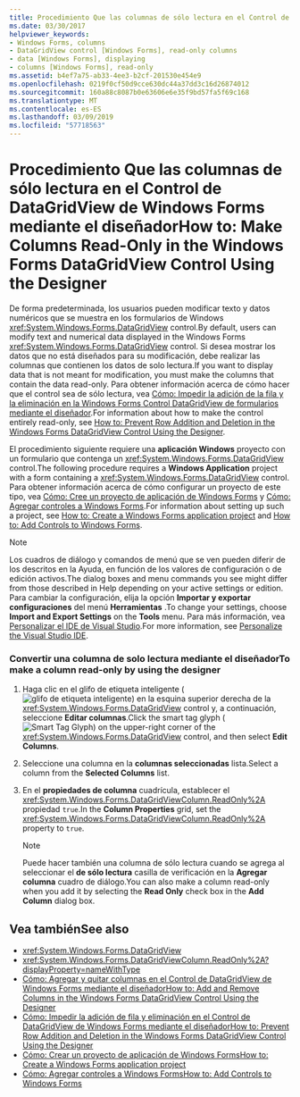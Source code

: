 ```yaml
---
title: Procedimiento Que las columnas de sólo lectura en el Control de DataGridView de Windows Forms mediante el diseñador
ms.date: 03/30/2017
helpviewer_keywords:
- Windows Forms, columns
- DataGridView control [Windows Forms], read-only columns
- data [Windows Forms], displaying
- columns [Windows Forms], read-only
ms.assetid: b4ef7a75-ab33-4ee3-b2cf-201530e454e9
ms.openlocfilehash: 0219f0cf50d9cce630dc44a37dd3c16d26874012
ms.sourcegitcommit: 160a88c8087b0e63606e6e35f9bd57fa5f69c168
ms.translationtype: MT
ms.contentlocale: es-ES
ms.lasthandoff: 03/09/2019
ms.locfileid: "57718563"
---
```

# <a name="how-to-make-columns-read-only-in-the-windows-forms-datagridview-control-using-the-designer"></a><span data-ttu-id="2d5ef-102">Procedimiento Que las columnas de sólo lectura en el Control de DataGridView de Windows Forms mediante el diseñador</span><span class="sxs-lookup"><span data-stu-id="2d5ef-102">How to: Make Columns Read-Only in the Windows Forms DataGridView Control Using the Designer</span></span>
<span data-ttu-id="2d5ef-103">De forma predeterminada, los usuarios pueden modificar texto y datos numéricos que se muestra en los formularios de Windows <xref:System.Windows.Forms.DataGridView> control.</span><span class="sxs-lookup"><span data-stu-id="2d5ef-103">By default, users can modify text and numerical data displayed in the Windows Forms <xref:System.Windows.Forms.DataGridView> control.</span></span> <span data-ttu-id="2d5ef-104">Si desea mostrar los datos que no está diseñados para su modificación, debe realizar las columnas que contienen los datos de solo lectura.</span><span class="sxs-lookup"><span data-stu-id="2d5ef-104">If you want to display data that is not meant for modification, you must make the columns that contain the data read-only.</span></span> <span data-ttu-id="2d5ef-105">Para obtener información acerca de cómo hacer que el control sea de sólo lectura, vea [Cómo: Impedir la adición de la fila y la eliminación en la Windows Forms Control DataGridView de formularios mediante el diseñador](prevent-row-addition-and-deletion-in-the-datagrid-using-the-designer.md).</span><span class="sxs-lookup"><span data-stu-id="2d5ef-105">For information about how to make the control entirely read-only, see [How to: Prevent Row Addition and Deletion in the Windows Forms DataGridView Control Using the Designer](prevent-row-addition-and-deletion-in-the-datagrid-using-the-designer.md).</span></span>  
  
 <span data-ttu-id="2d5ef-106">El procedimiento siguiente requiere una **aplicación Windows** proyecto con un formulario que contenga un <xref:System.Windows.Forms.DataGridView> control.</span><span class="sxs-lookup"><span data-stu-id="2d5ef-106">The following procedure requires a **Windows Application** project with a form containing a <xref:System.Windows.Forms.DataGridView> control.</span></span> <span data-ttu-id="2d5ef-107">Para obtener información acerca de cómo configurar un proyecto de este tipo, vea [Cómo: Cree un proyecto de aplicación de Windows Forms](/visualstudio/ide/step-1-create-a-windows-forms-application-project) y [Cómo: Agregar controles a Windows Forms](how-to-add-controls-to-windows-forms.md).</span><span class="sxs-lookup"><span data-stu-id="2d5ef-107">For information about setting up such a project, see [How to: Create a Windows Forms application project](/visualstudio/ide/step-1-create-a-windows-forms-application-project) and [How to: Add Controls to Windows Forms](how-to-add-controls-to-windows-forms.md).</span></span>  
  
> [!NOTE]
>  <span data-ttu-id="2d5ef-108">Los cuadros de diálogo y comandos de menú que se ven pueden diferir de los descritos en la Ayuda, en función de los valores de configuración o de edición activos.</span><span class="sxs-lookup"><span data-stu-id="2d5ef-108">The dialog boxes and menu commands you see might differ from those described in Help depending on your active settings or edition.</span></span> <span data-ttu-id="2d5ef-109">Para cambiar la configuración, elija la opción **Importar y exportar configuraciones** del menú **Herramientas** .</span><span class="sxs-lookup"><span data-stu-id="2d5ef-109">To change your settings, choose **Import and Export Settings** on the **Tools** menu.</span></span> <span data-ttu-id="2d5ef-110">Para más información, vea [Personalizar el IDE de Visual Studio](/visualstudio/ide/personalizing-the-visual-studio-ide).</span><span class="sxs-lookup"><span data-stu-id="2d5ef-110">For more information, see [Personalize the Visual Studio IDE](/visualstudio/ide/personalizing-the-visual-studio-ide).</span></span>  
  
### <a name="to-make-a-column-read-only-by-using-the-designer"></a><span data-ttu-id="2d5ef-111">Convertir una columna de solo lectura mediante el diseñador</span><span class="sxs-lookup"><span data-stu-id="2d5ef-111">To make a column read-only by using the designer</span></span>  
  
1.  <span data-ttu-id="2d5ef-112">Haga clic en el glifo de etiqueta inteligente (![glifo de etiqueta inteligente](./media/vs-winformsmttagglyph.gif "VS_WinFormSmtTagGlyph")) en la esquina superior derecha de la <xref:System.Windows.Forms.DataGridView> control y, a continuación, seleccione **Editar columnas**.</span><span class="sxs-lookup"><span data-stu-id="2d5ef-112">Click the smart tag glyph (![Smart Tag Glyph](./media/vs-winformsmttagglyph.gif "VS_WinFormSmtTagGlyph")) on the upper-right corner of the <xref:System.Windows.Forms.DataGridView> control, and then select **Edit Columns**.</span></span>  
  
2.  <span data-ttu-id="2d5ef-113">Seleccione una columna en la **columnas seleccionadas** lista.</span><span class="sxs-lookup"><span data-stu-id="2d5ef-113">Select a column from the **Selected Columns** list.</span></span>  
  
3.  <span data-ttu-id="2d5ef-114">En el **propiedades de columna** cuadrícula, establecer el <xref:System.Windows.Forms.DataGridViewColumn.ReadOnly%2A> propiedad `true`.</span><span class="sxs-lookup"><span data-stu-id="2d5ef-114">In the **Column Properties** grid, set the <xref:System.Windows.Forms.DataGridViewColumn.ReadOnly%2A> property to `true`.</span></span>  
  
    > [!NOTE]
    >  <span data-ttu-id="2d5ef-115">Puede hacer también una columna de sólo lectura cuando se agrega al seleccionar el **de sólo lectura** casilla de verificación en la **Agregar columna** cuadro de diálogo.</span><span class="sxs-lookup"><span data-stu-id="2d5ef-115">You can also make a column read-only when you add it by selecting the **Read Only** check box in the **Add Column** dialog box.</span></span>  
  
## <a name="see-also"></a><span data-ttu-id="2d5ef-116">Vea también</span><span class="sxs-lookup"><span data-stu-id="2d5ef-116">See also</span></span>
- <xref:System.Windows.Forms.DataGridView>
- <xref:System.Windows.Forms.DataGridViewColumn.ReadOnly%2A?displayProperty=nameWithType>
- [<span data-ttu-id="2d5ef-117">Cómo: Agregar y quitar columnas en el Control de DataGridView de Windows Forms mediante el diseñador</span><span class="sxs-lookup"><span data-stu-id="2d5ef-117">How to: Add and Remove Columns in the Windows Forms DataGridView Control Using the Designer</span></span>](add-and-remove-columns-in-the-datagrid-using-the-designer.md)
- [<span data-ttu-id="2d5ef-118">Cómo: Impedir la adición de fila y eliminación en el Control de DataGridView de Windows Forms mediante el diseñador</span><span class="sxs-lookup"><span data-stu-id="2d5ef-118">How to: Prevent Row Addition and Deletion in the Windows Forms DataGridView Control Using the Designer</span></span>](prevent-row-addition-and-deletion-in-the-datagrid-using-the-designer.md)
- [<span data-ttu-id="2d5ef-119">Cómo: Crear un proyecto de aplicación de Windows Forms</span><span class="sxs-lookup"><span data-stu-id="2d5ef-119">How to: Create a Windows Forms application project</span></span>](/visualstudio/ide/step-1-create-a-windows-forms-application-project)
- [<span data-ttu-id="2d5ef-120">Cómo: Agregar controles a Windows Forms</span><span class="sxs-lookup"><span data-stu-id="2d5ef-120">How to: Add Controls to Windows Forms</span></span>](how-to-add-controls-to-windows-forms.md)
